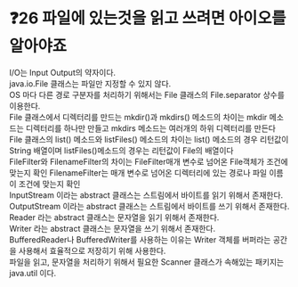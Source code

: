 # ❓26 파일에 있는것을 읽고 쓰려면 아이오를 알아야죠
   
 I/O는 Input Output의 약자이다.<br>
java.io.File 클래스는 파일만 지정할 수 있지 않다.<br>
OS 마다 다른 경로 구분자를 처리하기 위해서는 File 클래스의 File.separator 상수를 이용한다.<br>
File 클래스에서 디렉터리를 만드는 mkdir()과 mkdirs() 메소드의 차이는 mkdir 메소드는 디렉터리를 하나만 만들고 mkdirs 메소드는 여러개의 하위 디렉터리를 만든다<br>
File 클래스의 list() 메소드와 listFiles() 메소드의 차이는 list() 메소드의 경우 리턴값이 String 배열이며 listFiles()메소드의 경우는 리턴값이 File의 배열이다<br>
FileFilter와 FilenameFilter의 차이는 FileFilter매개 변수로 넘어온 File객체가 조건에 맞는지 확인 FilenameFilter는 매개 변수로 넘어온 디렉터리에 있는 경로나 파일 이름이 조건에 맞는지 확인<br>
InputStream 이라는 abstract 클래스는 스트림에서 바이트를 읽기 위해서 존재한다.<br>
OutputStream 이라는 abstract 클래스는 스트림에서 바이트를 쓰기 위해서 존재한다.<br>
Reader 라는 abstract 클래스는 문자열을 읽기 위해서 존재한다.<br>
Writer 라는 abstract 클래스는 문자열을 쓰기 위해서 존재한다.<br>
BufferedReader나 BufferedWriter를 사용하는 이유는 Writer 객체를 버퍼라는 공간을 사용해서 효율적으로 저장히기 위해 사용한다.<br>
파일을 읽고, 문자열을 처리하기 위해서 필요한 Scanner 클래스가 속해있는 패키지는 java.util 이다.<br>
